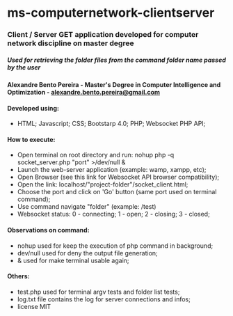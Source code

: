 # ms-computernetwork-clientserver
### Client / Server GET application developed for computer network discipline on master degree
##### Used for retrieving the folder files from the command folder name passed by the user

#### Alexandre Bento Pereira - Master's Degree in Computer Intelligence and Optimization - alexandre.bento.pereira@gmail.com

#### Developed using:
- HTML; Javascript; CSS; Bootstarp 4.0; PHP; Websocket PHP API;

#### How to execute:
- Open terminal on root directory and run: nohup php -q socket_server.php "port" >/dev/null &
- Launch the web-server application (example: wamp, xampp, etc);
- Open Browser (see this link for Websocket API browser compatibility);
- Open the link: localhost/"project-folder"/socket_client.html;
- Choose the port and click on 'Go' button (same port used on terminal command);
- Use command navigate "folder" (example: /test)
- Websocket status: 0 - connecting; 1 - open; 2 - closing; 3 - closed;

#### Observations on command:
- nohup used for keep the execution of php command in background;
- dev/null used for deny the output file generation;
- & used for make terminal usable again;

#### Others:
- test.php used for terminal argv tests and folder list tests;
- log.txt file contains the log for server connections and infos;
- license MIT
